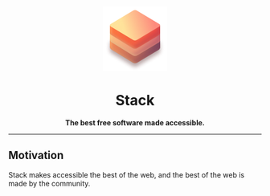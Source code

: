<div align="center">

![App icon](./packages/website/public/128x128.png)

# Stack

**The best free software made accessible.**

</div>

---

## Motivation

Stack makes accessible the best of the web, and the best of the web is made by the community.
